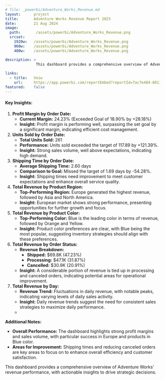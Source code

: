 ```yaml
---
# file: _powerbi/Adventure_Works_Revenue.md
layout:      project
title:       Adventure Works Revenue Report 2023
date:        21 Aug 2024
image:
  path:       /assets/powerbi/Adventure_Works_Revenue.png
  srcset:
    1920w:   /assets/powerbi/Adventure_Works_Revenue.png
    960w:    /assets/powerbi/Adventure_Works_Revenue.png
    480w:    /assets/powerbi/Adventure_Works_Revenue.png

description: >
              This dashboard provides a comprehensive overview of Adventure Works' 2023 revenue performance. Key highlights include a strong profit margin of 24.23%, well above the target, and impressive sales volume with 261 units sold. Europe leads in revenue generation among product regions, and Blue is the top-selling product color. However, shipping times need improvement, as they fell short of the goal. The report also identifies potential operational areas for enhancement, particularly in reducing canceled orders and optimizing daily revenue trends.
  
links:
  - title:   Veiw
    url:     https://app.powerbi.com/reportEmbed?reportId=7ac7e484-6811-42fc-a20e-d4dd0025743a&autoAuth=true&ctid=801585e2-0e6a-4322-a002-e7fc8457bab4
featured:    false
---
```

#### Key Insights:

1. **Profit Margin by Order Date:**
   - **Current Margin:** 24.23% (Exceeded Goal of 18.90% by +28.18%)
   - **Insight:** Profit margin is performing well, surpassing the set goal by a significant margin, indicating efficient cost management.
2. **Units Sold by Order Date:**
   - **Total Units Sold:** 261
   - **Performance:** Units sold exceeded the target of 117.89 by +121.39%.
   - **Insight:** Strong sales volume, well above expectations, indicating high demand.
3. **Shipping Time by Order Date:**
   - **Average Shipping Time:** 2.60 days
   - **Comparison to Goal:** Missed the target of 1.69 days by -54.28%.
   - **Insight:** Shipping times need improvement to meet customer expectations and enhance overall service quality.
4. **Total Revenue by Product Region:**
   - **Top-Performing Region:** Europe generated the highest revenue, followed by Asia and North America.
   - **Insight:** European market shows strong performance, presenting opportunities for further growth and focus.
5. **Total Revenue by Product Color:**
   - **Top-Performing Color:** Blue is the leading color in terms of revenue, followed by Orange and Yellow.
   - **Insight:** Product color preferences are clear, with Blue being the most popular, suggesting inventory strategies should align with these preferences.
6. **Total Revenue by Order Status:**
   - **Revenue Breakdown:**
     - **Shipped:** $69.8K (47.23%)
     - **Processing:** $47.1K (31.87%)
     - **Cancelled:** $30.9K (20.91%)
    - **Insight:** A considerable portion of revenue is tied up in processing and canceled orders, indicating potential areas for operational improvement.
7. **Total Revenue by Day:**
   - **Revenue Trend:** Fluctuations in daily revenue, with notable peaks, indicating varying levels of daily sales activity.
   - **Insight:** Daily revenue trends suggest the need for consistent sales strategies to maximize daily performance.
   -
**Additional Notes:**
  - **Overall Performance:** The dashboard highlights strong profit margins and sales volume, with particular success in Europe and products in Blue color.
  - **Areas for Improvement:** Shipping times and reducing canceled orders are key areas to focus on to enhance overall efficiency and customer satisfaction.

This dashboard provides a comprehensive overview of Adventure Works' revenue performance, with actionable insights to drive strategic decisions.
